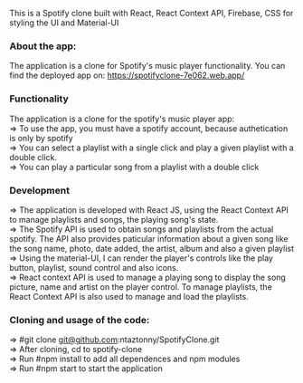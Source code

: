 This is a Spotify clone built with React, React Context API, Firebase, CSS for styling the UI and Material-UI

### About the app:

The application is a clone for Spotify's music player functionality. You can find the deployed app on: https://spotifyclone-7e062.web.app/

### Functionality

The application is a clone for the spotify's music player app:<br />
=> To use the app, you must have a spotify account, because authetication is only by spotify <br/>
=> You can select a playlist with a single click and play a given playlist with a double click.<br />
=> You can play a particular song from a playlist with a double click <br />

### Development

=> The application is developed with React JS, using the React Context API to manage playlists and songs, the playing song's state.<br />
=> The Spotify API is used to obtain songs and playlists from the actual spotify. The API also provides paticular information about a given song like the song name, photo, date added, the artist, album and also a given playlist <br />
=> Using the material-UI, I can render the player's controls like the play button, playlist, sound control and also icons.<br />
=> React context API is used to manage a playing song to display the song picture, name and artist on the player control. To manage playlists, the React Context API is also used to manage and load the playlists.

### Cloning and usage of the code:

=> #git clone git@github.com:ntaztonny/SpotifyClone.git<br />
=> After cloning, cd to spotify-clone<br />
=> Run #npm install to add all dependences and npm modules<br />
=> Run #npm start to start the application

